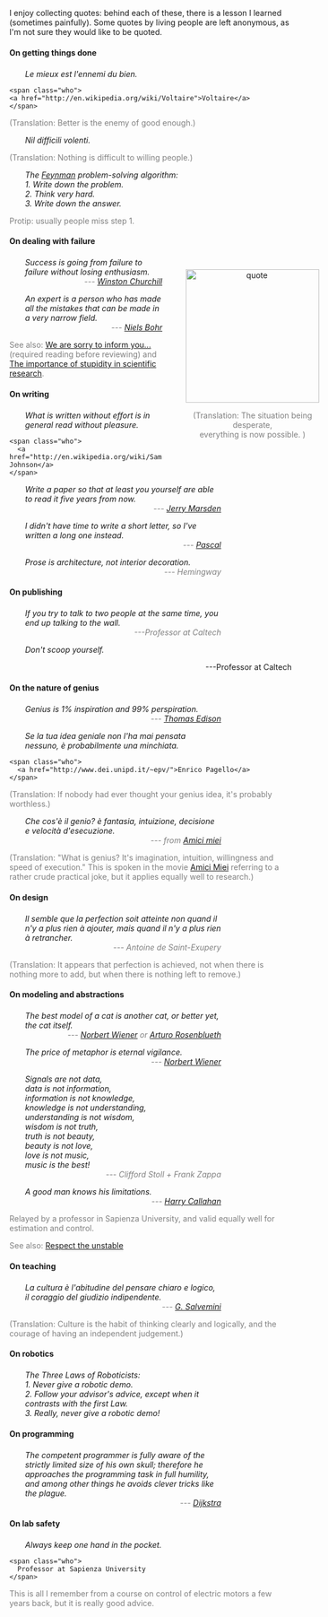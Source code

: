 <style type="text/css">
   div.quoteblock {  }
   div.quoteblock p.quote { font-style: italic; margin-left: 2em; width: 25em;}
   div.quoteblock p.quote span.who { color: gray;}
   div#cagepic {  display: block; float: right; width: 20em; padding: 0;
      margin: 1.5em; 
      /*border: solid 1px #eee; */
      text-align: center; margin-right: -5em;}
   div#cagepic img { width: 17em; }
   div#cagepic p { }
   h4 { margin-bottom: 1.5em;}
   span.who { display: block; text-align: right;}
   span.who:before {
     content: "---";
  }
    p.translation { color: gray;}
    p.translation:before { content: "(Translation: ";}
    p.translation:after { content: ")";}

    p.note {color: gray;}
    /*p.note:before { content: "(";}
    p.note:after { content: ")";}*/

</style>

<p>I enjoy collecting quotes: behind each of these, there is a lesson I learned (sometimes painfully). 
Some quotes by living people are left anonymous, as I'm not sure they would like to be quoted.</p>

<h4>On getting things done</h4>

<div class="quoteblock">
  <p class="quote">Le mieux est l'ennemi du bien.
  
    <span class="who">
    <a href="http://en.wikipedia.org/wiki/Voltaire">Voltaire</a>
    </span>
  </p>
  
  <p class="translation">Better is the enemy of good enough.</p>
</div>

<div class="quoteblock">
  <p class="quote">Nil difficili volenti.</p>
  
  <p class="translation">Nothing is difficult to willing people.</p>
</div>


<div class="quoteblock">
  <p class="quote">The <a href="http://en.wikipedia.org/wiki/Richard_Feynman">Feynman</a> problem-solving algorithm:<br />
   1. Write down the problem.<br />
   2. Think very hard.<br />
   3. Write down the answer.</p>
  
  <p class="note">Protip: usually people miss step 1.</p>
</div>

<h4>On dealing with failure</h4>

<div id="cagepic">
    <img src='http://andrea.caltech.edu/media/cage.jpg' alt='quote'/>
    <p class="translation">
      The situation being desperate, <br/> everything is now possible.
    </p>
</div>

<div class="quoteblock">
  <p class="quote">
      Success is going from failure to failure without losing enthusiasm.

  <span class="who">
    <a href="http://en.wikipedia.org/wiki/Winston_Churchill">Winston Churchill</a>
  </span>
  </p>

</div>

<div class="quoteblock">
  <p class="quote">An expert is a person who has made all the mistakes that can be made in a very narrow field.
  
  <span class="who">
    <a href="http://en.wikipedia.org/wiki/Niels_Bohr">Niels Bohr</a>
  </span>
  </p>

  <p class="note">See also: <a href="http://dx.doi.org/10.1109/MC.2005.423">We are sorry to inform you...</a> (required reading before reviewing) and <a href="http://jcs.biologists.org/cgi/content/full/121/11/1771">The importance of stupidity in scientific research</a>.</p>

</div>

<h4>On writing</h4>

<div class="quoteblock">
  <p class="quote">What is written without effort is in general read without pleasure.
  
    <span class="who">
      <a href="http://en.wikipedia.org/wiki/Samuel_Johnson">Samuel Johnson</a>
    </span>
  </p>
</div>


<div class="quoteblock">
  <p class="quote">Write a paper so that at least you yourself are able to read it five years from now.
  <span class="who">
    <a href="http://www.cds.caltech.edu/~marsden/">Jerry Marsden</a>
  </span>
  </p>
</div>


<div class="quoteblock">
  <p class="quote">I didn't have time to write a short letter, so I've written a long one instead.
  
  <span class="who">
    <a href="http://www.c2.com/cgi/wiki?TimeToMakeItShort">Pascal</a>
  </span>
</p>
</div>
  

<div class="quoteblock">
  <p class="quote">Prose is architecture, not interior decoration.
  
  <span class="who">
    Hemingway
  </span>
</p>
</div>

<h4>On publishing</h4>

<div class="quoteblock">
  <p class="quote">If you try to talk to two people at the same time, 
    you end up talking to the wall.
  <span class="who">Professor at Caltech</span>
</p>
</div> 

<div class="quoteblock">
  <p class="quote">Don't scoop yourself.
  
  <span class="who">Professor at Caltech</span>
  </p>
</div>

<h4>On the nature of genius</h4>

<div class="quoteblock">
  <p class="quote">Genius is 1% inspiration and 99% perspiration.
  
  <span class="who">
    <a href="http://en.wikipedia.org/wiki/Thomas_Edison">Thomas Edison</a>
  </span>
</p>
</div>
 

<div class="quoteblock">
  <p class="quote">Se la tua idea geniale non l'ha mai pensata nessuno,
  è probabilmente una minchiata.
  
    <span class="who">
      <a href="http://www.dei.unipd.it/~epv/">Enrico Pagello</a>
    </span>
  </p>
  
  <p class="translation">If nobody had ever thought your genius idea, it's probably worthless.</p>
</div>


<div class="quoteblock">
  <p class="quote">Che cos'è il genio? è fantasia, intuizione, decisione e velocità d'esecuzione.
  
  <span class="who">
    from <a href="http://en.wikipedia.org/wiki/My_Friends_(film)">Amici miei</a>
  </span>
  </p>
  
  <p class="translation">"What is genius? It's imagination, intuition, willingness and speed of execution." This is spoken in the movie <a href="http://en.wikipedia.org/wiki/My_Friends_(film)">Amici Miei</a> referring to a rather crude practical joke, but it applies equally well to research.</p>
</div>

<h4>On design</h4>

<div class="quoteblock">
  <p class="quote">Il semble que la perfection soit atteinte non quand il n'y a plus rien à ajouter, mais quand il n'y a plus rien à retrancher. 
  
  <span class="who">
    Antoine de Saint-Exupery
  </span>
  </p>
  
  <p class="translation">It appears that perfection is achieved, not when there is nothing more to add, but when there is nothing left to remove.</p>
</div>

<h4>On modeling and abstractions</h4>

<div class="quoteblock">
  <p class="quote" class="important">The best model of a cat is another cat, or better yet, the cat itself.
  
  <span class="who">
    <a href="http://en.wikipedia.org/wiki/Norbert_Wiener">Norbert Wiener</a> or <a href="http://en.wikipedia.org/wiki/Arturo_Rosenblueth">Arturo Rosenblueth</a>
  </span>

  </p>
</div>


<div class="quoteblock">
  <p class="quote">The price of metaphor is eternal vigilance.
  
  <span class="who">
    <a href="http://en.wikipedia.org/wiki/Norbert_Wiener">Norbert Wiener</a>
  </span>
  </p>
</div>
 

<div class="quoteblock">
  <p class="quote">Signals are not data,<br />
  data is not information,<br />
  information is not knowledge,<br />
  knowledge is not understanding,<br />
  understanding is not wisdom,<br />
  wisdom is not truth,<br />
  truth is not beauty,<br />
  beauty is not love,<br />
  love is not music,<br />
  music is the best!
  
  <span class="who">
    Clifford Stoll + Frank Zappa
  </span>
  </p>
</div>


<div class="quoteblock">
  <p class="quote">A good man knows his limitations.
  <span class="who">
    <a href="http://en.wikipedia.org/wiki/Harry_Callahan_(character)">
          Harry Callahan</a>
  </span>
  
  </p>
  
  
  <p class="note">Relayed by a professor in Sapienza University, and valid equally well for estimation and control.</p>

  <p class="note">See also: <a href="http://dx.doi.org/10.1109/MCS.2003.1213600">Respect the unstable</a></p>

</div>


<h4>On teaching</h4>

<div class="quoteblock">
  <p class="quote">La cultura è l'abitudine del pensare chiaro e logico, il coraggio del giudizio indipendente.
  
  <span class="who">
    <a href="http://en.wikipedia.org/wiki/Gaetano_Salvemini">G. Salvemini</a>
  </span>
  </p>
  
  <p class="translation">Culture is the habit of thinking clearly and logically, and the courage of having an independent judgement.</p>
</div>

<!-- > It is the responsibility of intellectuals to speak the Truth and expose lies. - [Chomsky] -->

<h4>On robotics</h4>

<div class="quoteblock">
  <p class="quote">The Three Laws of Roboticists:<br/>
  1. Never give a robotic demo.<br/>
  2. Follow your advisor's advice, except when it contrasts with the first Law.<br/>
  3. Really, never give a robotic demo!
  </p>
</div>

<h4>On programming</h4>

<div class="quoteblock">
  <p class="quote">The competent programmer is fully aware of the strictly limited size of his own skull; therefore he approaches the programming task in full humility, and among other things he avoids clever tricks like the plague.
  
  <span class="who">
    <a href="http://www.cs.utexas.edu/~EWD/ewd03xx/EWD340.PDF">Dijkstra</a>
  </span>
  </p>
</div>

<h4>On lab safety</h4>

<div class="quoteblock">
  <p class="quote">Always keep one hand in the pocket.
    
    <span class="who">
      Professor at Sapienza University
    </span>
  </p>
  
  <p class="note">This is all I remember from a course on control of electric motors a few years back, but it is really good advice.</p>
</div>
